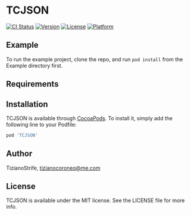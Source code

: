 # TCJSON

[![CI Status](http://img.shields.io/travis/TizianoStrife/TCJSON.svg?style=flat)](https://travis-ci.org/TizianoStrife/TCJSON)
[![Version](https://img.shields.io/cocoapods/v/TCJSON.svg?style=flat)](http://cocoapods.org/pods/TCJSON)
[![License](https://img.shields.io/cocoapods/l/TCJSON.svg?style=flat)](http://cocoapods.org/pods/TCJSON)
[![Platform](https://img.shields.io/cocoapods/p/TCJSON.svg?style=flat)](http://cocoapods.org/pods/TCJSON)

## Example

To run the example project, clone the repo, and run `pod install` from the Example directory first.

## Requirements

## Installation

TCJSON is available through [CocoaPods](http://cocoapods.org). To install
it, simply add the following line to your Podfile:

```ruby
pod 'TCJSON'
```

## Author

TizianoStrife, tizianocoroneo@me.com

## License

TCJSON is available under the MIT license. See the LICENSE file for more info.
